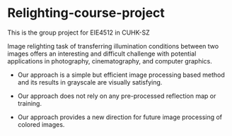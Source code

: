 # Relighting-course-project
This is the group project for EIE4512 in CUHK-SZ

Image relighting task of transferring illumination conditions between two images offers an interesting and difficult challenge with potential applications in photography, cinematography, and computer graphics.


- Our approach is a simple but efficient image processing based method and its results in grayscale are visually satisfying.

- Our approach does not rely on any pre-processed reflection map or training.

- Our approach provides a new direction for future image processing of colored images.
